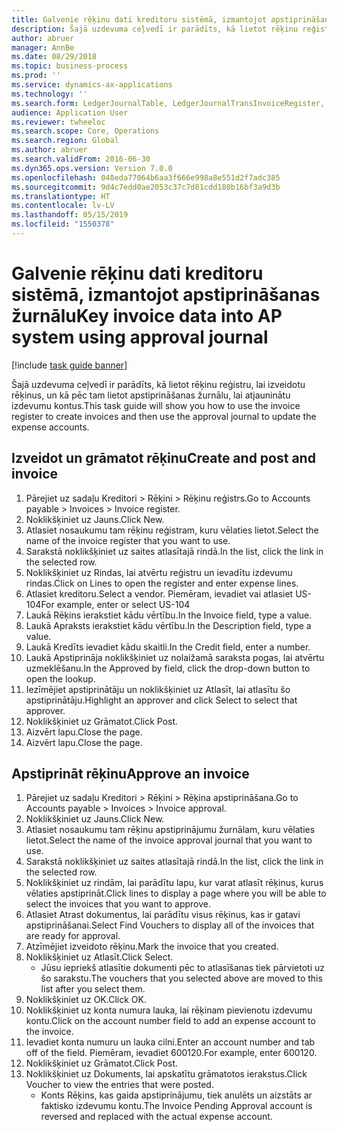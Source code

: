```yaml
---
title: Galvenie rēķinu dati kreditoru sistēmā, izmantojot apstiprināšanas žurnālu
description: Šajā uzdevuma ceļvedī ir parādīts, kā lietot rēķinu reģistru, lai izveidotu rēķinus, un kā pēc tam lietot apstiprināšanas žurnālu, lai atjauninātu izdevumu kontus.
author: abruer
manager: AnnBe
ms.date: 08/29/2018
ms.topic: business-process
ms.prod: ''
ms.service: dynamics-ax-applications
ms.technology: ''
ms.search.form: LedgerJournalTable, LedgerJournalTransInvoiceRegister, HcmWorkerLookUp, LedgerJournalTransApprove, LedgerJournalTransApproveFetchVouchers, LedgerTransVoucher
audience: Application User
ms.reviewer: twheeloc
ms.search.scope: Core, Operations
ms.search.region: Global
ms.author: abruer
ms.search.validFrom: 2016-06-30
ms.dyn365.ops.version: Version 7.0.0
ms.openlocfilehash: 048eda77064b6aa3f666e998a8e551d2f7adc385
ms.sourcegitcommit: 9d4c7edd0ae2053c37c7d81cdd180b16bf3a9d3b
ms.translationtype: HT
ms.contentlocale: lv-LV
ms.lasthandoff: 05/15/2019
ms.locfileid: "1550378"
---
```

# <a name="key-invoice-data-into-ap-system-using-approval-journal"></a><span data-ttu-id="d7474-103">Galvenie rēķinu dati kreditoru sistēmā, izmantojot apstiprināšanas žurnālu</span><span class="sxs-lookup"><span data-stu-id="d7474-103">Key invoice data into AP system using approval journal</span></span>

[!include [task guide banner](../../includes/task-guide-banner.md)]

<span data-ttu-id="d7474-104">Šajā uzdevuma ceļvedī ir parādīts, kā lietot rēķinu reģistru, lai izveidotu rēķinus, un kā pēc tam lietot apstiprināšanas žurnālu, lai atjauninātu izdevumu kontus.</span><span class="sxs-lookup"><span data-stu-id="d7474-104">This task guide will show you how to use the invoice register to create invoices and then use the approval journal to update the expense accounts.</span></span>


## <a name="create-and-post-and-invoice"></a><span data-ttu-id="d7474-105">Izveidot un grāmatot rēķinu</span><span class="sxs-lookup"><span data-stu-id="d7474-105">Create and post and invoice</span></span>
1. <span data-ttu-id="d7474-106">Pārejiet uz sadaļu Kreditori > Rēķini > Rēķinu reģistrs.</span><span class="sxs-lookup"><span data-stu-id="d7474-106">Go to Accounts payable > Invoices > Invoice register.</span></span>
2. <span data-ttu-id="d7474-107">Noklikšķiniet uz Jauns.</span><span class="sxs-lookup"><span data-stu-id="d7474-107">Click New.</span></span>
3. <span data-ttu-id="d7474-108">Atlasiet nosaukumu tam rēķinu reģistram, kuru vēlaties lietot.</span><span class="sxs-lookup"><span data-stu-id="d7474-108">Select the name of the invoice register that you want to use.</span></span>
4. <span data-ttu-id="d7474-109">Sarakstā noklikšķiniet uz saites atlasītajā rindā.</span><span class="sxs-lookup"><span data-stu-id="d7474-109">In the list, click the link in the selected row.</span></span>
5. <span data-ttu-id="d7474-110">Noklikšķiniet uz Rindas, lai atvērtu reģistru un ievadītu izdevumu rindas.</span><span class="sxs-lookup"><span data-stu-id="d7474-110">Click on Lines to open the register and enter expense lines.</span></span>
6. <span data-ttu-id="d7474-111">Atlasiet kreditoru.</span><span class="sxs-lookup"><span data-stu-id="d7474-111">Select a vendor.</span></span> <span data-ttu-id="d7474-112">Piemēram, ievadiet vai atlasiet US-104</span><span class="sxs-lookup"><span data-stu-id="d7474-112">For example, enter or select US-104</span></span>
7. <span data-ttu-id="d7474-113">Laukā Rēķins ierakstiet kādu vērtību.</span><span class="sxs-lookup"><span data-stu-id="d7474-113">In the Invoice field, type a value.</span></span>
8. <span data-ttu-id="d7474-114">Laukā Apraksts ierakstiet kādu vērtību.</span><span class="sxs-lookup"><span data-stu-id="d7474-114">In the Description field, type a value.</span></span>
9. <span data-ttu-id="d7474-115">Laukā Kredīts ievadiet kādu skaitli.</span><span class="sxs-lookup"><span data-stu-id="d7474-115">In the Credit field, enter a number.</span></span>
10. <span data-ttu-id="d7474-116">Laukā Apstiprināja noklikšķiniet uz nolaižamā saraksta pogas, lai atvērtu uzmeklēšanu.</span><span class="sxs-lookup"><span data-stu-id="d7474-116">In the Approved by field, click the drop-down button to open the lookup.</span></span>
11. <span data-ttu-id="d7474-117">Iezīmējiet apstiprinātāju un noklikšķiniet uz Atlasīt, lai atlasītu šo apstiprinātāju.</span><span class="sxs-lookup"><span data-stu-id="d7474-117">Highlight an approver and click Select to select that approver.</span></span>
12. <span data-ttu-id="d7474-118">Noklikšķiniet uz Grāmatot.</span><span class="sxs-lookup"><span data-stu-id="d7474-118">Click Post.</span></span>
13. <span data-ttu-id="d7474-119">Aizvērt lapu.</span><span class="sxs-lookup"><span data-stu-id="d7474-119">Close the page.</span></span>
14. <span data-ttu-id="d7474-120">Aizvērt lapu.</span><span class="sxs-lookup"><span data-stu-id="d7474-120">Close the page.</span></span>

## <a name="approve-an-invoice"></a><span data-ttu-id="d7474-121">Apstiprināt rēķinu</span><span class="sxs-lookup"><span data-stu-id="d7474-121">Approve an invoice</span></span>
1. <span data-ttu-id="d7474-122">Pārejiet uz sadaļu Kreditori > Rēķini > Rēķina apstiprināšana.</span><span class="sxs-lookup"><span data-stu-id="d7474-122">Go to Accounts payable > Invoices > Invoice approval.</span></span>
2. <span data-ttu-id="d7474-123">Noklikšķiniet uz Jauns.</span><span class="sxs-lookup"><span data-stu-id="d7474-123">Click New.</span></span>
3. <span data-ttu-id="d7474-124">Atlasiet nosaukumu tam rēķinu apstiprinājumu žurnālam, kuru vēlaties lietot.</span><span class="sxs-lookup"><span data-stu-id="d7474-124">Select the name of the invoice approval journal that you want to use.</span></span>
4. <span data-ttu-id="d7474-125">Sarakstā noklikšķiniet uz saites atlasītajā rindā.</span><span class="sxs-lookup"><span data-stu-id="d7474-125">In the list, click the link in the selected row.</span></span>
5. <span data-ttu-id="d7474-126">Noklikšķiniet uz rindām, lai parādītu lapu, kur varat atlasīt rēķinus, kurus vēlaties apstiprināt.</span><span class="sxs-lookup"><span data-stu-id="d7474-126">Click lines to display a page where you will be able to select the invoices that you want to approve.</span></span>
6. <span data-ttu-id="d7474-127">Atlasiet Atrast dokumentus, lai parādītu visus rēķinus, kas ir gatavi apstiprināšanai.</span><span class="sxs-lookup"><span data-stu-id="d7474-127">Select Find Vouchers to display all of the invoices that are ready for approval.</span></span>
7. <span data-ttu-id="d7474-128">Atzīmējiet izveidoto rēķinu.</span><span class="sxs-lookup"><span data-stu-id="d7474-128">Mark the invoice that you created.</span></span>
8. <span data-ttu-id="d7474-129">Noklikšķiniet uz Atlasīt.</span><span class="sxs-lookup"><span data-stu-id="d7474-129">Click Select.</span></span>
    * <span data-ttu-id="d7474-130">Jūsu iepriekš atlasītie dokumenti pēc to atlasīšanas tiek pārvietoti uz šo sarakstu.</span><span class="sxs-lookup"><span data-stu-id="d7474-130">The vouchers that you selected above are moved to this list after you select them.</span></span>  
9. <span data-ttu-id="d7474-131">Noklikšķiniet uz OK.</span><span class="sxs-lookup"><span data-stu-id="d7474-131">Click OK.</span></span>
10. <span data-ttu-id="d7474-132">Noklikšķiniet uz konta numura lauka, lai rēķinam pievienotu izdevumu kontu.</span><span class="sxs-lookup"><span data-stu-id="d7474-132">Click on the account number field to add an expense account to the invoice.</span></span>
11. <span data-ttu-id="d7474-133">Ievadiet konta numuru un lauka cilni.</span><span class="sxs-lookup"><span data-stu-id="d7474-133">Enter an account number and tab off of the field.</span></span> <span data-ttu-id="d7474-134">Piemēram, ievadiet 600120.</span><span class="sxs-lookup"><span data-stu-id="d7474-134">For example, enter 600120.</span></span>
12. <span data-ttu-id="d7474-135">Noklikšķiniet uz Grāmatot.</span><span class="sxs-lookup"><span data-stu-id="d7474-135">Click Post.</span></span>
13. <span data-ttu-id="d7474-136">Noklikšķiniet uz Dokuments, lai apskatītu grāmatotos ierakstus.</span><span class="sxs-lookup"><span data-stu-id="d7474-136">Click Voucher to view the entries that were posted.</span></span>
    * <span data-ttu-id="d7474-137">Konts Rēķins, kas gaida apstiprinājumu, tiek anulēts un aizstāts ar faktisko izdevumu kontu.</span><span class="sxs-lookup"><span data-stu-id="d7474-137">The Invoice Pending Approval account is reversed and replaced with the actual expense account.</span></span>  

